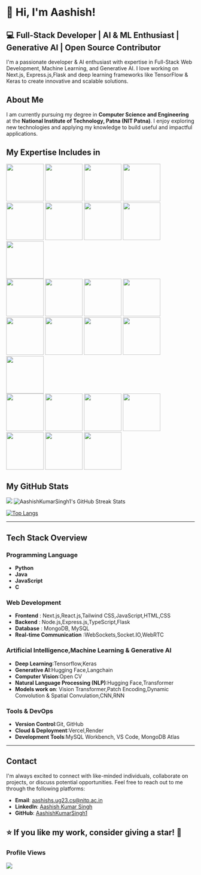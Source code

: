 # 👋 Hi, I'm Aashish!

## 💻 Full-Stack Developer | AI & ML Enthusiast | Generative AI | Open Source Contributor

I'm a passionate developer & AI enthusiast with expertise in Full-Stack Web Development, Machine Learning, and Generative AI. I love working on Next.js, Express.js,Flask and deep learning frameworks like TensorFlow & Keras to create innovative and scalable solutions.

## About Me

I am currently pursuing my degree in **Computer Science and Engineering** at the **National Institute of Technology, Patna (NIT Patna)**. I enjoy exploring new technologies and applying my knowledge to build useful and impactful applications.

## My Expertise Includes in
<p align="">
  <img src="https://github.com/user-attachments/assets/ed3db1e5-730d-4241-95b8-d2ad43da8b65" width="100">
  <img src="https://github.com/user-attachments/assets/441ac7b8-907b-4d4c-969a-e55dc10bb18c" width="100">
  <img src="https://github.com/user-attachments/assets/990b574d-eb00-4a39-a3ec-a88a63cbd843" width="100">
  <img src="https://github.com/user-attachments/assets/ce119a2b-d90f-4a88-a4f5-8c764509b95d" width="100">
  <img src="https://github.com/user-attachments/assets/b82689e9-3a94-4bd3-b29f-3ff760c2e54f" width="100">
  <img src="https://github.com/user-attachments/assets/ddd40827-2862-44de-bb48-e7fec6466db6" width="100">
  <img src="https://github.com/user-attachments/assets/8fde397b-80aa-4e52-bbbe-f3f49c2d6efc" width="100">
  <img src="https://github.com/user-attachments/assets/36f50d8d-ce0a-470f-abb6-d945fc66727d" width="100">
  <img src="https://github.com/user-attachments/assets/3f9a05b4-80fa-4bff-a7ad-ff90e874aa71" width="100">
  <br>
  <img src="https://github.com/user-attachments/assets/44b95bd1-1541-4a2d-a4eb-240fe3a904aa" width="100">
  <img src="https://github.com/user-attachments/assets/a6d3961d-717a-4fcc-8624-990e1e30445a" width="100">
  <img src="https://github.com/user-attachments/assets/4393229d-fad0-45d0-ae2d-e9af1896970c" width="100">
  <img src="https://github.com/user-attachments/assets/8c76cfd6-f0ee-45f6-bd4b-41b36b38d6d1" width="100">
  <img src="https://github.com/user-attachments/assets/75190c2a-31be-4e1c-814e-9675383d80ab" width="100">
  <img src="https://github.com/user-attachments/assets/b6872803-abc7-4a65-9ed5-d0b02f1f7e61" width="100">
  <img src="https://github.com/user-attachments/assets/b368df16-6a50-4eef-b276-92071f862fc3" width="100">
  <img src="https://github.com/user-attachments/assets/02f97d9f-4a64-40ef-94a2-9ef0fe23b368" width="100">
  <img src="https://github.com/user-attachments/assets/c6ce6c97-b830-4319-a45e-72feb4f4a673" width="100">
  <br>
  <img src="https://github.com/user-attachments/assets/f0d008a3-d18d-412b-afde-311890b06f7d" width="100">
  <img src="https://github.com/user-attachments/assets/58327c1e-532a-48b2-8404-9f3d78e060df" width="100">
  <img src="https://github.com/user-attachments/assets/467b5ec6-a797-4ef6-9869-13a11d33ec4c" width="100">
  <img src="https://github.com/user-attachments/assets/18147418-b304-4b3c-a8b0-667c40c686aa" width="100">
  <img src="https://github.com/user-attachments/assets/d3af5706-f4ba-4b83-a613-e7eca9e03aa7" width="100">
  <img src="https://github.com/user-attachments/assets/0e8dba77-1b2f-47cf-b67f-04cecfcba00c" width="100">
  <img src="https://github.com/user-attachments/assets/dec20095-5021-44b3-acd5-f9c7e2282979" width="100">
</p>

## My GitHub Stats

<!--  [![trophy](https://github-profile-trophy.vercel.app/?username=AashishKumarSingh1&theme=onedark)](https://github.com/ryo-ma/github-profile-trophy) -->


<picture>
  <source srcset="https://github-readme-stats.vercel.app/api?username=AashishKumarSingh1&show_icons=true&theme=dark" media="(prefers-color-scheme: dark)" />
  <source srcset="https://github-readme-stats.vercel.app/api?username=AashishKumarSingh1&show_icons=true" media="(prefers-color-scheme: light), (prefers-color-scheme: no-preference)" />
  <img src="https://github-readme-stats.vercel.app/api?username=AashishKumarSingh1&show_icons=true" />
</picture>

<img src="https://github-readme-streak-stats.herokuapp.com/?user=AashishKumarSingh1&theme=dark&hide_border=true" alt="AashishKumarSingh1's GitHub Streak Stats" />

[![Top Langs](https://github-readme-stats.vercel.app/api/top-langs/?username=AashishKumarSingh1&layout=pie&theme=dark)](https://github.com/anuraghazra/github-readme-stats)

-----
## Tech Stack Overview
### Programming Language
- **Python**
- **Java**
- **JavaScript**
- **C**

### Web Development
- **Frontend** : Next.js,React.js,Tailwind CSS,JavaScript,HTML,CSS
- **Backend** : Node.js,Express.js,TypeScript,Flask
- **Database** : MongoDB, MySQL
- **Real-time Communication** :WebSockets,Socket.IO,WebRTC

### Artificial Intelligence,Machine Learning & Generative AI
- **Deep Learning**:Tensorflow,Keras
- **Generative AI**:Hugging Face,Langchain
- **Computer Vision**:Open CV
- **Natural Language Processing (NLP)**:Hugging Face,Transformer
- **Models work on**: Vision Transformer,Patch Encoding,Dynamic Convolution & Spatial Convulation,CNN,RNN

### Tools & DevOps
- **Version Control**:Git, GitHub
- **Cloud & Deployment**:Vercel,Render
- **Development Tools**:MySQL Workbench, VS Code, MongoDB Atlas
------
## Contact

I'm always excited to connect with like-minded individuals, collaborate on projects, or discuss potential opportunities. Feel free to reach out to me through the following platforms:

- **Email**: [aashishs.ug23.cs@nitp.ac.in](mailto:aashishs.ug23.cs@nitp.ac.in)
- **LinkedIn**: [Aashish Kumar Singh](https://www.linkedin.com/in/aashish-kumar-singh-7110b02a9)
- **GitHub**: [AashishKumarSingh1](https://github.com/AashishKumarSingh1)

## ⭐ If you like my work, consider giving a star! 🌟

### Profile Views
![](https://komarev.com/ghpvc/?username=AashishKumarSingh1&color=green)
